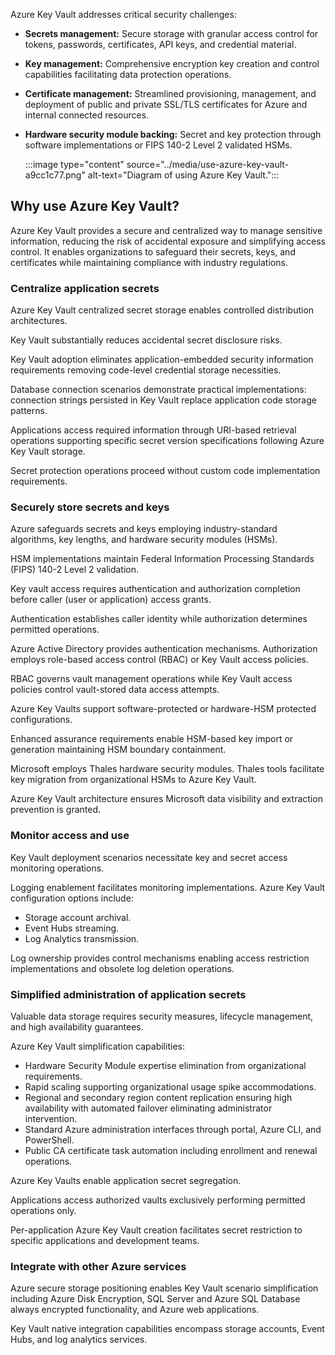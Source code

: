Azure Key Vault addresses critical security challenges:

- **Secrets management:** Secure storage with granular access control for tokens, passwords, certificates, API keys, and credential material.
- **Key management:** Comprehensive encryption key creation and control capabilities facilitating data protection operations.
- **Certificate management:** Streamlined provisioning, management, and deployment of public and private SSL/TLS certificates for Azure and internal connected resources.
- **Hardware security module backing:** Secret and key protection through software implementations or FIPS 140-2 Level 2 validated HSMs.

  :::image type="content" source="../media/use-azure-key-vault-a9cc1c77.png" alt-text="Diagram of using Azure Key Vault.":::

## Why use Azure Key Vault?

Azure Key Vault provides a secure and centralized way to manage sensitive information, reducing the risk of accidental exposure and simplifying access control. It enables organizations to safeguard their secrets, keys, and certificates while maintaining compliance with industry regulations.

### Centralize application secrets

Azure Key Vault centralized secret storage enables controlled distribution architectures.

Key Vault substantially reduces accidental secret disclosure risks.

Key Vault adoption eliminates application-embedded security information requirements removing code-level credential storage necessities.

Database connection scenarios demonstrate practical implementations: connection strings persisted in Key Vault replace application code storage patterns.

Applications access required information through URI-based retrieval operations supporting specific secret version specifications following Azure Key Vault storage.

Secret protection operations proceed without custom code implementation requirements.

### Securely store secrets and keys

Azure safeguards secrets and keys employing industry-standard algorithms, key lengths, and hardware security modules (HSMs).

HSM implementations maintain Federal Information Processing Standards (FIPS) 140-2 Level 2 validation.

Key vault access requires authentication and authorization completion before caller (user or application) access grants.

Authentication establishes caller identity while authorization determines permitted operations.

Azure Active Directory provides authentication mechanisms. Authorization employs role-based access control (RBAC) or Key Vault access policies.

RBAC governs vault management operations while Key Vault access policies control vault-stored data access attempts.

Azure Key Vaults support software-protected or hardware-HSM protected configurations.

Enhanced assurance requirements enable HSM-based key import or generation maintaining HSM boundary containment.

Microsoft employs Thales hardware security modules. Thales tools facilitate key migration from organizational HSMs to Azure Key Vault.

Azure Key Vault architecture ensures Microsoft data visibility and extraction prevention is granted.

### Monitor access and use

Key Vault deployment scenarios necessitate key and secret access monitoring operations.

Logging enablement facilitates monitoring implementations. Azure Key Vault configuration options include:

- Storage account archival.
- Event Hubs streaming.
- Log Analytics transmission.

Log ownership provides control mechanisms enabling access restriction implementations and obsolete log deletion operations.

### Simplified administration of application secrets

Valuable data storage requires security measures, lifecycle management, and high availability guarantees.

Azure Key Vault simplification capabilities:

- Hardware Security Module expertise elimination from organizational requirements.
- Rapid scaling supporting organizational usage spike accommodations.
- Regional and secondary region content replication ensuring high availability with automated failover eliminating administrator intervention.
- Standard Azure administration interfaces through portal, Azure CLI, and PowerShell.
- Public CA certificate task automation including enrollment and renewal operations.

Azure Key Vaults enable application secret segregation.

Applications access authorized vaults exclusively performing permitted operations only.

Per-application Azure Key Vault creation facilitates secret restriction to specific applications and development teams.

### Integrate with other Azure services

Azure secure storage positioning enables Key Vault scenario simplification including Azure Disk Encryption, SQL Server and Azure SQL Database always encrypted functionality, and Azure web applications.

Key Vault native integration capabilities encompass storage accounts, Event Hubs, and log analytics services.
